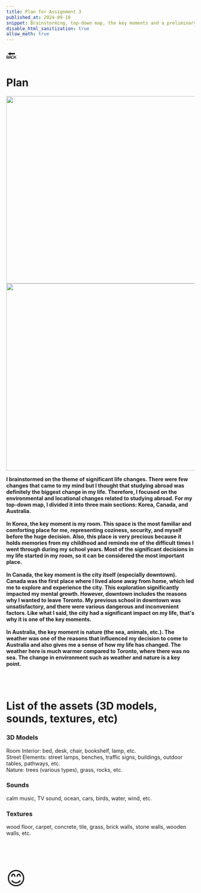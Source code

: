 ```yaml
---
title: Plan for Assignment 3
published_at: 2024-09-10
snippet: Brainstorming, top-down map, the key moments and a preliminary list of the assets.
disable_html_sanitization: true
allow_math: true
---
```



<a href="https://julienoh000-dms1-blog-83.deno.dev/" style="text-decoration: none; color: black;"><span style="font-size: 30px;">🔙</span></a>


# Plan

<img src="mindmap.jpg" width="800" height="500">
<img src="topdown.jpg" width="800" height="500">


**I brainstormed on the theme of significant life changes. There were few changes that came to my mind but I thought that studying abroad was definitely the biggest change in my life. Therefore, I focused on the environmental and locational changes related to studying abroad. For my top-down map, I divided it into three main sections: Korea, Canada, and Australia. <br><br>In Korea, the key moment is my room. This space is the most familiar and comforting place for me, representing coziness, security, and myself before the huge decision. Also, this place is very precious because it holds memories from my childhood and reminds me of the difficult times I went through during my school years. Most of the significant decisions in my life started in my room, so it can be considered the most important place.<br><br>In Canada, the key moment is the city itself (especially downtown). Canada was the first place where I lived alone away from home, which led me to explore and experience the city. This exploration significantly impacted my mental growth. However, downtown includes the reasons why I wanted to leave Toronto. My previous school in downtown was unsatisfactory, and there were various dangerous and inconvenient factors. Like what I said, the city had a significant impact on my life, that's why it is one of the key moments.<br><br>In Australia, the key moment is nature (the sea, animals, etc.). The weather was one of the reasons that influenced my decision to come to Australia and also gives me a sense of how my life has changed. The weather here is much warmer compared to Toronto, where there was no sea. The change in environment such as weather and nature is a key point.**

<br><br>

# List of the assets (3D models, sounds, textures, etc) 

<h3>3D Models</h3>
Room Interior: bed, desk, chair, bookshelf, lamp, etc. <br>
Street Elements: street lamps, benches, traffic signs, buildings, outdoor tables, pathways, etc. <br>
Nature: trees (various types), grass, rocks, etc.

<br>

<h3>Sounds</h3> calm music, TV sound, ocean, cars, birds, water, wind, etc.

<br>

<h3>Textures</h3>
wood floor, carpet, concrete, tile, grass, brick walls, stone walls, wooden walls, etc.

<br>
<br>
<br>
<br>
<br>


<span style="font-size: 50px;">😊</span>